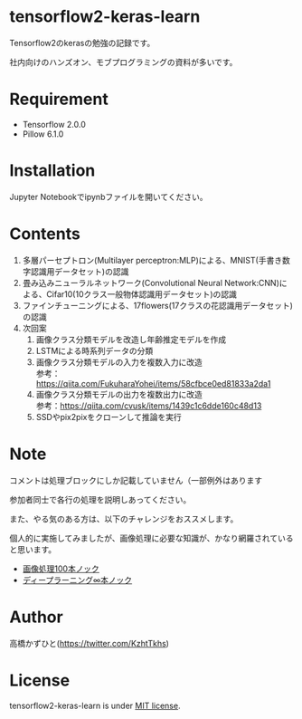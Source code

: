 # tensorflow2-keras-learn
 Tensorflow2のkerasの勉強の記録です。
 
 社内向けのハンズオン、モブプログラミングの資料が多いです。

# Requirement
 
* Tensorflow 2.0.0
* Pillow 6.1.0
 
# Installation
 
Jupyter Notebookでipynbファイルを開いてください。

# Contents

1. 多層パーセプトロン(Multilayer perceptron:MLP)による、MNIST(手書き数字認識用データセット)の認識
1. 畳み込みニューラルネットワーク(Convolutional Neural Network:CNN)による、Cifar10(10クラス一般物体認識用データセット)の認識
1. ファインチューニングによる、17flowers(17クラスの花認識用データセット)の認識
1. 次回案
    1. 画像クラス分類モデルを改造し年齢推定モデルを作成
    1. LSTMによる時系列データの分類
    1. 画像クラス分類モデルの入力を複数入力に改造<br>参考：https://qiita.com/FukuharaYohei/items/58cfbce0ed81833a2da1
    1. 画像クラス分類モデルの出力を複数出力に改造<br>参考：https://qiita.com/cvusk/items/1439c1c6dde160c48d13
    1. SSDやpix2pixをクローンして推論を実行

# Note

コメントは処理ブロックにしか記載していません（一部例外はあります

参加者同士で各行の処理を説明しあってください。

また、やる気のある方は、以下のチャレンジをおススメします。

個人的に実施してみましたが、画像処理に必要な知識が、かなり網羅されていると思います。

* [画像処理100本ノック](https://github.com/yoyoyo-yo/Gasyori100knock)
* [ディープラーニング∞本ノック](https://github.com/yoyoyo-yo/DeepLearningMugenKnock)
 
# Author
高橋かずひと(https://twitter.com/KzhtTkhs)
 
# License 
tensorflow2-keras-learn is under [MIT license](https://en.wikipedia.org/wiki/MIT_License).
